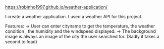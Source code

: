 https://robinho1997.github.io/weather-application/

I create a weather application.
I used a weather API for this project.

Features:
-> User can enter cityname to get the temperature, the weather condition , the humidity and the windspeed displayed.
-> The background image is always an image of the city the user searched for. (Sadly it takes a second to load)
